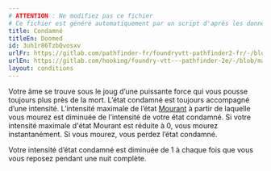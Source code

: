 ```yaml
---
# ATTENTION : Ne modifiez pas ce fichier
# Ce fichier est généré automatiquement par un script d'après les données du module Foundry VTT officiel et de sa traduction
title: Condamné
titleEn: Doomed
id: 3uh1r86TzbQvosxv
urlFr: https://gitlab.com/pathfinder-fr/foundryvtt-pathfinder2-fr/-/blob/master/data/conditionitems/3uh1r86TzbQvosxv.htm
urlEn: https://gitlab.com/hooking/foundry-vtt---pathfinder-2e/-/blob/master/packs/data/conditionitems.db/doomed.json
layout: conditions
---
```

Votre âme se trouve sous le joug d’une puissante force qui vous pousse toujours plus près de la mort. L’état condamné est toujours accompagné d’une intensité. L’intensité maximale de l’état [Mourant](mourant.md) à partir de laquelle vous mourez est diminuée de l’intensité de votre état condamné. Si votre intensité maximale d'état Mourant est réduite à 0, vous mourez instantanément. Si vous mourez, vous perdez l’état condamné.

Votre intensité d’état condamné est diminuée de 1 à chaque fois que vous vous reposez pendant une nuit complète.
